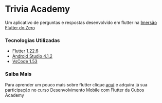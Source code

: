 # Trivia Academy

Um aplicativo de perguntas e respostas desenvolvido em flutter na [Imersão Flutter do Zero](https://visite.cubos.academy/imersaoflutter)

### Tecnologias Utilizadas
- [Flutter 1.22.6](https://flutter.dev)
- [Android Studio 4.1.2](https://developer.android.com/studio)
- [VsCode 1.53](https://code.visualstudio.com)

### Saiba Mais
Para aprender um pouco mais sobre flutter clique [aqui](https://cubos.academy/cursos/flutter/) e adquira já sua participação no curso Desenvolvimento Mobile com Flutter da Cubos Academy
